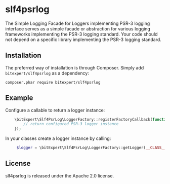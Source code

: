 # slf4psrlog
The Simple Logging Facade for Loggers implementing PSR-3 logging interface serves as a simple facade or abstraction for
various logging frameworks implementing the PSR-3 logging standard. Your code should not depend on a specific
library implementing the PSR-3 logging standard.

Installation
------------

The preferred way of installation is through Composer. Simply add `bitexpert/slf4psrlog` as a dependency:

```
composer.phar require bitexpert/slf4psrlog
```

Example
-------

Configure a callable to return a logger instance:

```php
    \bitExpert\Slf4PsrLog\LoggerFactory::registerFactoryCallback(function($channel) {
        // return configured PSR-3 logger instance
    });
```

In your classes create a logger instance by calling:

```php
     $logger = \bitExpert\Slf4PsrLog\LoggerFactory::getLogger(__CLASS__);
```

License
-------

slf4psrlog is released under the Apache 2.0 license.
